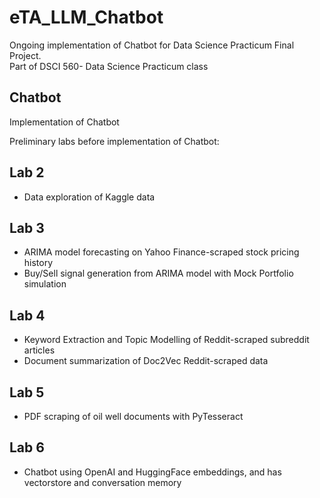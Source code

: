 # eTA_LLM_Chatbot
Ongoing implementation of Chatbot for Data Science Practicum Final Project. <br>
Part of DSCI 560- Data Science Practicum class <br>


## Chatbot
Implementation of Chatbot


Preliminary labs before implementation of Chatbot: 
## Lab 2
-   Data exploration of Kaggle data
## Lab 3
-   ARIMA model forecasting on Yahoo Finance-scraped stock pricing history
-   Buy/Sell signal generation from ARIMA model with Mock Portfolio simulation
## Lab 4
-   Keyword Extraction and Topic Modelling of Reddit-scraped subreddit articles
-   Document summarization of Doc2Vec Reddit-scraped data
## Lab 5
-   PDF scraping of oil well documents with PyTesseract
## Lab 6 
- Chatbot using OpenAI and HuggingFace embeddings, and has vectorstore and conversation memory

